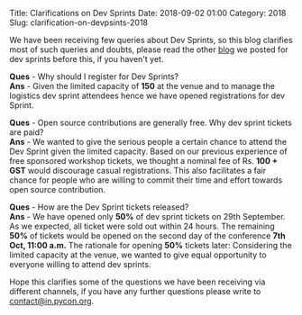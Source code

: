 Title: Clarifications on Dev Sprints
Date: 2018-09-02 01:00
Category: 2018
Slug: clarification-on-devpsints-2018

We have been receiving few queries about Dev Sprints, so this blog clarifies most of such queries and doubts, please read the other [blog](https://in.pycon.org/blog/2018/devsprints-ticket-are-open.html) we posted for dev sprints before this, if you haven't yet.
<!-- PELICAN_END_SUMMARY -->

**Ques** - Why should I register for Dev Sprints?<br />
**Ans** - Given the limited capacity of **150** at the venue and to manage the logistics dev sprint attendees hence we have opened registrations for dev Sprint.

**Ques** -  Open source contributions are generally free. Why dev sprint tickets are paid?<br />
**Ans** - We wanted to give the serious people a certain chance to attend the Dev Sprint given the limited capacity. Based on our previous experience of free sponsored workshop tickets, we thought a nominal fee of Rs. **100 + GST** would discourage casual registrations. This also facilitates a fair chance for people who are willing to commit their time and effort towards open source contribution.

**Ques** - How are the Dev Sprint tickets released?<br />
**Ans** - We have opened only **50%** of dev sprint tickets on 29th September. As we expected,  all ticket were sold out within 24 hours. The remaining **50%** of tickets would be opened on the second day of the conference **7th Oct, 11:00 a.m.**
The rationale for opening **50%** tickets later: Considering the limited capacity at the venue, we wanted to give equal opportunity to everyone willing to attend dev sprints.

Hope this clarifies some of the questions we have been receiving via different channels, if you have any further questions please write to contact@in.pycon.org.